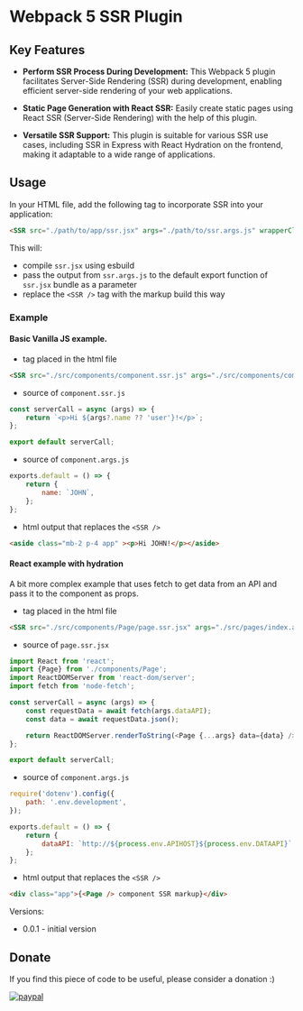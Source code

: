 # Webpack 5 SSR Plugin

## Key Features

- **Perform SSR Process During Development:** This Webpack 5 plugin facilitates Server-Side Rendering (SSR) during development, enabling efficient server-side rendering of your web applications.
  
- **Static Page Generation with React SSR:** Easily create static pages using React SSR (Server-Side Rendering) with the help of this plugin.

- **Versatile SSR Support:** This plugin is suitable for various SSR use cases, including SSR in Express with React Hydration on the frontend, making it adaptable to a wide range of applications.

## Usage

In your HTML file, add the following tag to incorporate SSR into your application:

```html
<SSR src="./path/to/app/ssr.jsx" args="./path/to/ssr.args.js" wrapperClass="app" wrapperTag="div" />
```

This will:
* compile ```ssr.jsx``` using esbuild 
* pass the output from ```ssr.args.js``` to the default export function of ```ssr.jsx``` bundle as a parameter
* replace the ```<SSR />``` tag with the markup build this way

### Example
#### Basic Vanilla JS example.
* tag placed in the html file
```html
<SSR src="./src/components/component.ssr.js" args="./src/components/component.args.js" wrapperClass="mb-2 p-4 app" wrapperTag="aside" />
```
* source of ```component.ssr.js```
```js
const serverCall = async (args) => {
    return `<p>Hi ${args?.name ?? 'user'}!</p>`;
};

export default serverCall;
```
* source of ```component.args.js```
```js
exports.default = () => {
    return {
        name: `JOHN`,
    };
};
```
* html output that replaces the ```<SSR />```
```html
<aside class="mb-2 p-4 app" ><p>Hi JOHN!</p></aside>
```

#### React example with hydration
A bit more complex example that uses fetch to get data from an API and pass it to the component as props.

* tag placed in the html file
```html
<SSR src="./src/components/Page/page.ssr.jsx" args="./src/pages/index.args.js" wrapperClass="app" wrapperTag="div" />
```
* source of ```page.ssr.jsx```
```js
import React from 'react';
import {Page} from './components/Page';
import ReactDOMServer from 'react-dom/server';
import fetch from 'node-fetch';

const serverCall = async (args) => {
    const requestData = await fetch(args.dataAPI);
    const data = await requestData.json();

    return ReactDOMServer.renderToString(<Page {...args} data={data} />);
};

export default serverCall;

```
* source of ```component.args.js```
```js
require('dotenv').config({
    path: '.env.development',
});

exports.default = () => {
    return {
        dataAPI: `http://${process.env.APIHOST}${process.env.DATAAPI}`
    };
};
```
* html output that replaces the ```<SSR />```
```html
<div class="app">{<Page /> component SSR markup}</div>
```

Versions:
* 0.0.1 - initial version

## Donate 
If you find this piece of code to be useful, please consider a donation :)

[![paypal](https://www.paypalobjects.com/en_US/i/btn/btn_donateCC_LG.gif)](https://www.paypal.com/donate?hosted_button_id=ZPSPDRNU99V4Y)